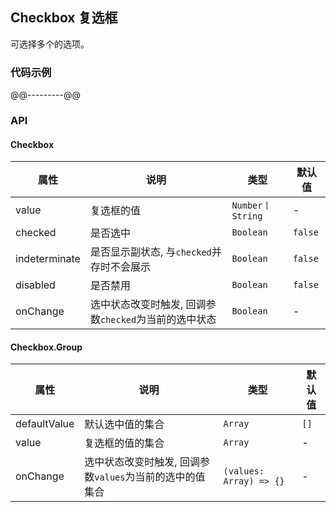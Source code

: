 ## Checkbox 复选框
可选择多个的选项。
### 代码示例
@@---------@@
### API
#### Checkbox
属性 | 说明 | 类型 | 默认值
-----|------| ---- | ---
value | 复选框的值 | ```Number丨String``` | -
checked | 是否选中 | ```Boolean``` | ```false```
indeterminate | 是否显示副状态, 与```checked```并存时不会展示 | ```Boolean``` | ```false```
disabled | 是否禁用 | ```Boolean``` | ```false```
onChange | 选中状态改变时触发, 回调参数```checked```为当前的选中状态 | ```Boolean``` | -

#### Checkbox.Group
属性 | 说明 | 类型 | 默认值
-----|------| ---- | ----
defaultValue | 默认选中值的集合 | ```Array``` | ```[]```
value | 复选框的值的集合 | ```Array``` | -
onChange | 选中状态改变时触发, 回调参数```values```为当前的选中的值集合 | ```(values: Array) => {}``` | -